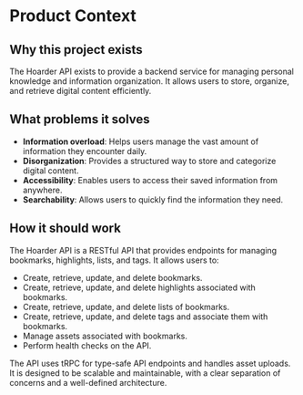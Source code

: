 # Product Context

## Why this project exists

The Hoarder API exists to provide a backend service for managing personal knowledge and information organization. It allows users to store, organize, and retrieve digital content efficiently.

## What problems it solves

-   **Information overload**: Helps users manage the vast amount of information they encounter daily.
-   **Disorganization**: Provides a structured way to store and categorize digital content.
-   **Accessibility**: Enables users to access their saved information from anywhere.
-   **Searchability**: Allows users to quickly find the information they need.

## How it should work

The Hoarder API is a RESTful API that provides endpoints for managing bookmarks, highlights, lists, and tags. It allows users to:

-   Create, retrieve, update, and delete bookmarks.
-   Create, retrieve, update, and delete highlights associated with bookmarks.
-   Create, retrieve, update, and delete lists of bookmarks.
-   Create, retrieve, update, and delete tags and associate them with bookmarks.
-   Manage assets associated with bookmarks.
-   Perform health checks on the API.

The API uses tRPC for type-safe API endpoints and handles asset uploads. It is designed to be scalable and maintainable, with a clear separation of concerns and a well-defined architecture.